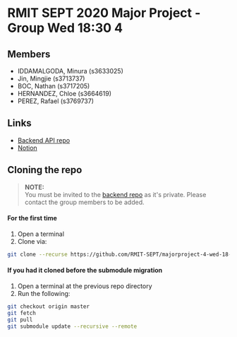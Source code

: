 # RMIT SEPT 2020 Major Project - Group Wed 18:30 4

## Members
* IDDAMALGODA, Minura (s3633025)
* Jin, Mingjie (s3713737)
* BOC, Nathan (s3717205)
* HERNANDEZ, Chloe (s3664619)
* PEREZ, Rafael (s3769737)

## Links
* [Backend API repo](https://github.com/SEPT-WED-1830-G4/booking_api_backend)
* [Notion](https://www.notion.so/Product-Backlog-2499d460daba413f9fab107a28d618de)

## Cloning the repo
> **NOTE:**<br>
> You must be invited to the [backend repo](https://github.com/SEPT-WED-1830-G4/booking_api_backend) as it's private. Please contact the group members to be added.
#### For the first time
1. Open a terminal
2. Clone via:<br>
```bash
git clone --recurse https://github.com/RMIT-SEPT/majorproject-4-wed-18-30-4
```

#### If you had it cloned before the submodule migration
1. Open a terminal at the previous repo directory
2. Run the following:<br>
```bash
git checkout origin master
git fetch
git pull
git submodule update --recursive --remote
```
